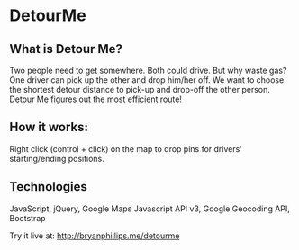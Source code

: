 DetourMe
========

What is Detour Me?
----
Two people need to get somewhere. Both could drive. But why waste gas? One driver can pick up the other and drop him/her off. We want to choose the shortest detour distance to pick-up and drop-off the other person. Detour Me figures out the most efficient route! 

How it works: 
----
Right click (control + click) on the map to drop pins for drivers' starting/ending positions.

Technologies
----
JavaScript, jQuery, Google Maps Javascript API v3, Google Geocoding API, Bootstrap

Try it live at: http://bryanphillips.me/detourme
